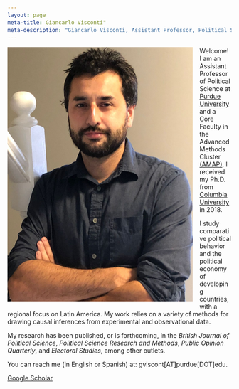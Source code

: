 ```yaml
---
layout: page
meta-title: Giancarlo Visconti"
meta-description: "Giancarlo Visconti, Assistant Professor, Political Science, Purdue University, Columbia University"
---
```


<head>
  <title> Giancarlo Visconti </title>
  <meta name="author" content="Giancarlo Visconti">
  <meta name="description" content="Giancarlo Visconti's webpage">
  <meta name="title" content="Giancarlo Visconti, Purdue University">
  <meta name="keywords" content="Giancarlo Visconti, Columbia, Purdue, Chile, Political Science">
  <meta name="tags" content="Giancarlo Visconti, Columbia, Purdue, Chile, Political Science, Disasters, Crime, Economic">
  <meta http-equiv="content-type" content="text/html;charset=UTF-8">
</head>

<img src="/img/bio2.png" alt="Giancarlo" style="float:left;width:417px;height:572px; margin-right:15px; margin-bottom:15px">

Welcome! I am an Assistant Professor of Political Science at [Purdue University](https://www.cla.purdue.edu/polsci/) and a Core Faculty in the Advanced Methods Cluster [(AMAP)](https://www.purdue.edu/amap/). I received my Ph.D. from [Columbia University](https://polisci.columbia.edu/) in 2018. 

I study comparative political behavior and the political economy of developing countries, with a regional focus on Latin America. My work relies on a variety of methods for drawing causal inferences from experimental and observational data. 

My research has been published, or is forthcoming, in the *British Journal of Political Science*, *Political Science Research and Methods*, *Public Opinion Quarterly*, and *Electoral Studies*, among other outlets.

You can reach me (in English or Spanish) at: gviscont[AT]purdue[DOT]edu.

[Google Scholar](https://scholar.google.com/citations?hl=en&user=IYungBYAAAAJ&scilu=&scisig=AMD79ooAAAAAXRGfIK8Deuk3aIMhnVdfebQr0KVNwo_d&gmla=AJsN-F7TdMS3DiqRXhrzPMRLgtkQRs52l9RrS3c5pMTevOpu91oHkeMBoql5ZbmIgGrhaHvIDuhdN-O9LgGQaMjZZtpEe5SppAPsEgrt3uXyHgM3-2nyOtE&sciund=11565639192183004832)


